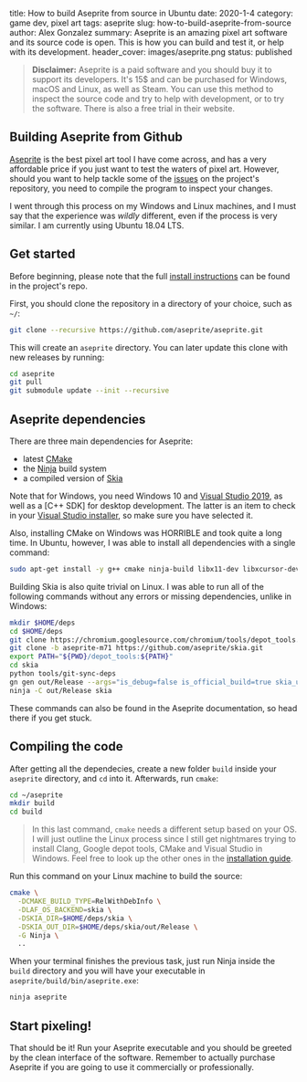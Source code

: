 title: How to build Aseprite from source in Ubuntu
date: 2020-1-4
category: game dev, pixel art
tags: aseprite
slug: how-to-build-aseprite-from-source
author: Alex Gonzalez
summary: Aseprite is an amazing pixel art software and its source code is open. This is how you can build and test it, or help with its development.
header_cover: images/aseprite.png
status: published

> __Disclaimer:__
> Aseprite is a paid software and you should buy it to support its developers. It's 15$ and can be purchased for Windows, macOS and Linux, as well as Steam. You can use this method to inspect the source code and try to help with development, or to try the software. There is also a free trial in their website.

## Building Aseprite from Github

[Aseprite](https://www.aseprite.org) is the best pixel art tool I have come across, and has a very affordable price if you just want to test the waters of pixel art. However, should you want to help tackle some of the [issues](https://github.com/aseprite/aseprite/issues) on the project's repository, you need to compile the program to inspect your changes.

I went through this process on my Windows and Linux machines, and I must say that the experience was _wildly_ different, even if the process is very similar. I am currently using Ubuntu 18.04 LTS.

## Get started

Before beginning, please note that the full [install instructions](https://github.com/aseprite/aseprite/blob/master/INSTALL.md) can be found in the project's repo.

First, you should clone the repository in a directory of your choice, such as `~/`:

```bash
git clone --recursive https://github.com/aseprite/aseprite.git
```

This will create an `aseprite` directory. You can later update this clone with new releases by running:

```bash
cd aseprite
git pull
git submodule update --init --recursive
```

## Aseprite dependencies

There are three main dependencies for Aseprite:

- latest [CMake](cmake.org)
- the [Ninja](ninja-build.org) build system
- a compiled version of [Skia](https://skia.org/)

Note that for Windows, you need Windows 10 and [Visual Studio 2019](https://visualstudio.microsoft.com/downloads/), as well as a [C++ SDK] for desktop development. The latter is an item to check in your [Visual Studio installer](https://imgur.com/4Pq2Cbv), so make sure you have selected it.

Also, installing CMake on Windows was HORRIBLE and took quite a long time. In Ubuntu, however, I was able to install all dependencies with a single command:

```bash
sudo apt-get install -y g++ cmake ninja-build libx11-dev libxcursor-dev libgl1-mesa-dev libfontconfig1-dev
```

Building Skia is also quite trivial on Linux. I was able to run all of the following commands without any errors or missing dependencies, unlike in Windows:

```bash
mkdir $HOME/deps
cd $HOME/deps
git clone https://chromium.googlesource.com/chromium/tools/depot_tools.git
git clone -b aseprite-m71 https://github.com/aseprite/skia.git
export PATH="${PWD}/depot_tools:${PATH}"
cd skia
python tools/git-sync-deps
gn gen out/Release --args="is_debug=false is_official_build=true skia_use_system_expat=false skia_use_system_icu=false skia_use_system_libjpeg_turbo=false skia_use_system_libpng=false skia_use_system_libwebp=false skia_use_system_zlib=false"
ninja -C out/Release skia
```

These commands can also be found in the Aseprite documentation, so head there if you get stuck.

## Compiling the code

After getting all the dependecies, create a new folder `build` inside your `aseprite` directory, and `cd` into it. Afterwards, run `cmake`:

```bash
cd ~/aseprite
mkdir build
cd build
```
> In this last command, `cmake` needs a different setup based on your OS. I will just outline the Linux process since I still get nightmares trying to install Clang, Google depot tools, CMake and Visual Studio in Windows. Feel free to look up the other ones in the [installation guide](https://github.com/aseprite/aseprite/blob/master/INSTALL.md#compiling).

Run this command on your Linux machine to build the source:

```bash
cmake \
  -DCMAKE_BUILD_TYPE=RelWithDebInfo \
  -DLAF_OS_BACKEND=skia \
  -DSKIA_DIR=$HOME/deps/skia \
  -DSKIA_OUT_DIR=$HOME/deps/skia/out/Release \
  -G Ninja \
  ..
```

When your terminal finishes the previous task, just run Ninja inside the `build` directory and you will have your executable in `aseprite/build/bin/aseprite.exe`:

```bash
ninja aseprite
```

## Start pixeling!

That should be it! Run your Aseprite executable and you should be greeted by the clean interface of the software.
Remember to actually purchase Aseprite if you are going to use it commercially or professionally.






